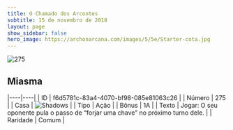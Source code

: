 ```yaml
---
title: O Chamado dos Arcontes
subtitle: 15 de novembro de 2018
layout: page
show_sidebar: false
hero_image: https://archonarcana.com/images/5/5e/Starter-cota.jpg
---
```


![275](https://cdn.keyforgegame.com/media/card_front/pt/341_275_5HGPVQG4QF5H_pt.png)

## Miasma

|----|----|
| ID | f6d5781c-83a4-4070-bf98-085e81063c26 |
| Número | 275 |
| Casa | ![Shadows](https://archonarcana.com/images/thumb/e/ee/Shadows.png/22px-Shadows.png "Sombras") |
| Tipo | Ação |
| Bônus | 1A |
| Texto | Jogar: O seu oponente pula o passo de “forjar uma chave” no próximo turno dele. |
| Raridade | Comum |
